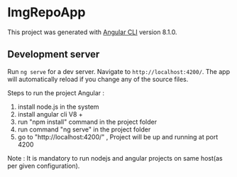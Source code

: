 # ImgRepoApp

This project was generated with [Angular CLI](https://github.com/angular/angular-cli) version 8.1.0.

## Development server

Run `ng serve` for a dev server. Navigate to `http://localhost:4200/`. The app will automatically reload if you change any of the source files.

Steps to run the project Angular :

1. install node.js in the system
2. install angular cli V8 +
3. run "npm install" command in the project folder
4. run command "ng serve" in the project folder
5. go to "http://localhost:4200/" , Project will be up and running at port 4200

Note : It is mandatory to run nodejs and angular projects on same host(as per given configuration).
